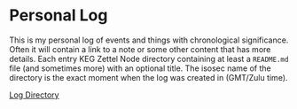 # Personal Log

This is my personal log of events and things with chronological
significance. Often it will contain a link to a note or some other
content that has more details. Each entry KEG Zettel Node directory
containing at least a `README.md` file (and sometimes more) with an
optional title. The isosec name of the directory is the exact moment
when the log was created in (GMT/Zulu time).

[Log Directory](/)
